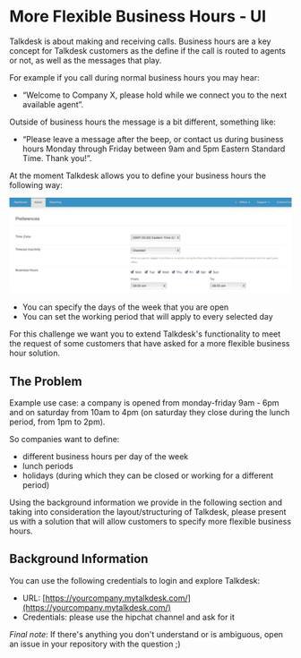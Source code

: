# More Flexible Business Hours - UI

Talkdesk is about making and receiving calls. Business hours are a key concept for Talkdesk customers as the define if the call is routed to agents or not, as well as the messages that play. 

For example if you call during normal business hours you may hear:
- “Welcome to Company X, please hold while we connect you to the next available agent”. 

Outside of business hours the message is a bit different, something like:
- “Please leave a message after the beep, or contact us during business hours Monday through Friday between 9am and 5pm Eastern Standard Time. Thank you!”.


At the moment Talkdesk allows you to define your business hours the following way:

![business hours](/problems/assets/business%20hours/Screen%20Shot%202013-12-18%20at%2012.17.56.png)

- You can specify the days of the week that you are open
- You can set the working period that will apply to every selected day


For this challenge we want you to extend Talkdesk's functionality to meet the request of some customers that have asked for a more flexible business hour solution.

## The Problem

Example use case: a company is opened from monday-friday 9am - 6pm and on saturday from 10am to 4pm (on saturday they close during the lunch period, from 1pm to 2pm). 

So companies want to define:
- different business hours per day of the week
- lunch periods 
- holidays (during which they can be closed or working for a different period)

Using the background information we provide in the following section and taking into consideration the layout/structuring of Talkdesk, please present us with a solution that will allow customers to specify more flexible business hours.

## Background Information

You can use the following credentials to login and explore Talkdesk:

- URL: [https://yourcompany.mytalkdesk.com/](https://yourcompany.mytalkdesk.com/)
- Credentials: please use the hipchat channel and ask for it

*Final note*: If there's anything you don't understand or is ambiguous, open an issue in your repository with the question ;) 
